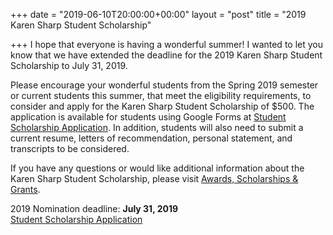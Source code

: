 +++
date = "2019-06-10T20:00:00+00:00"
layout = "post"
title = "2019 Karen Sharp Student Scholarship"

+++
I hope that everyone is having a wonderful summer! I wanted to let you know that we have extended the deadline for the 2019 Karen Sharp Student Scholarship to July 31, 2019.

Please encourage your wonderful students from the Spring 2019 semester or current students this summer, that meet the eligibility requirements, to consider and apply for the Karen Sharp Student Scholarship of $500. The application is available for students using Google Forms at [Student Scholarship Application](http://bit.ly/michmatycscholarship). In addition, students will also need to submit a current resume, letters of recommendation, personal statement, and transcripts to be considered.

If you have any questions or would like additional information about the Karen Sharp Student Scholarship, please visit [Awards, Scholarships & Grants](https://michmatyc.netlify.com/awards/).

2019 Nomination deadline: **July 31, 2019**  
[Student Scholarship Application](http://bit.ly/michmatycscholarship)
